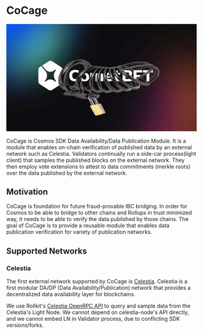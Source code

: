 # CoCage

![logo.jpg](logo.jpg)

CoCage is Cosmos SDK Data Availability/Data Publication Module. It is a module that enables on-chain verification of 
published data by an external network such as Celestia. Validators continually run a side-car process(light client) 
that samples the published blocks on the external network. They then employ vote extensions to attest to data 
commitments (merkle roots) over the data published by the external network.

## Motivation

CoCage is foundation for future fraud-provable IBC bridging. In order for Cosmos to be able to bridge to other chains 
and Rollups in trust minimized way, it needs to be able to verify the data published by those chains. The goal of CoCage
is to provide a reusable module that enables data publication verification for variety of publication networks. 

## Supported Networks

### Celestia

The first external network supported by CoCage is [Celestia](https://celestia.network/). Celestia is a first modular
DA/DP (Data Availability/Publication) network that provides a decentralized data availability layer for blockchains.

We use Rollkit's [Celestia OpenRPC API](https://github.com/rollkit/celestia-openrpc/) to query and sample data from the
Celestia's Light Node. We cannot depend on celestia-node's API directly, and we cannot embed LN in Validator process,
due to conflicting SDK versions/forks.
